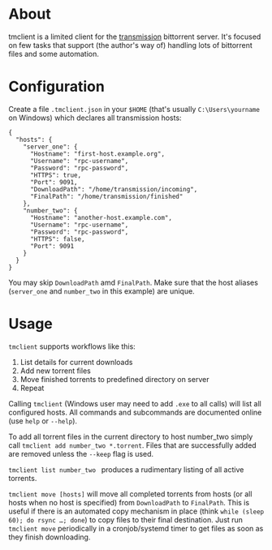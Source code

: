 # About

tmclient is a limited client for the [transmission](https://transmissionbt.com/)
bittorrent server. It's focused on few tasks that support (the author's way of)
handling lots of bittorrent files and some automation.

# Configuration

Create a file `.tmclient.json` in your `$HOME` (that's usually `C:\Users\yourname`
on Windows) which declares all transmission hosts:

```
{
  "hosts": {
    "server_one": {
      "Hostname": "first-host.example.org",
      "Username": "rpc-username",
      "Password": "rpc-password",
      "HTTPS": true,
      "Port": 9091,
      "DownloadPath": "/home/transmission/incoming",
      "FinalPath": "/home/transmission/finished"
    },
    "number_two": {
      "Hostname": "another-host.example.com",
      "Username": "rpc-username",
      "Password": "rpc-password",
      "HTTPS": false,
      "Port": 9091
    }
  }
}

```

You may skip `DownloadPath` amd `FinalPath`. Make sure that the host aliases
(`server_one` and `number_two` in this example) are unique.

# Usage

`tmclient` supports workflows like this:

1. List details for current downloads
2. Add new torrent files
3. Move finished torrents to predefined directory on server
4. Repeat

Calling `tmclient` (Windows user may need to add `.exe` to all calls) will list
all configured hosts. All commands and subcommands are documented online (use
`help` or `--help`).

To add all torrent files in the current directory to host number_two simply call
`tmclient add number_two *.torrent`. Files that are successfully added are removed
unless the `--keep` flag is used.

`tmclient list number_two ` produces a rudimentary listing of all active torrents.

`tmclient move [hosts]` will move all completed torrents from hosts (or all hosts
when no host is specified) from `DownloadPath` to `FinalPath`. This is useful if
there is an automated copy mechanism in place (think `while (sleep 60); do rsync …; done`)
to copy files to their final destination. Just run `tmclient move` periodically
in a cronjob/systemd timer to get files as soon as they finish downloading.
